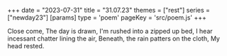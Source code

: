 +++
date = "2023-07-31"
title = "31.07.23"
themes = ["rest"]
series = ["newday23"]
[params]
  type = 'poem'
  pageKey = 'src/poem.js'
+++

Close come,
The day is drawn,
I'm rushed into a zipped up bed,
I hear incessant chatter lining the air,
Beneath, the rain patters on the cloth,
My head rested.
